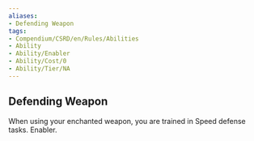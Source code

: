 ```yaml
---
aliases:
- Defending Weapon
tags:
- Compendium/CSRD/en/Rules/Abilities
- Ability
- Ability/Enabler
- Ability/Cost/0
- Ability/Tier/NA
---
```


  
## Defending Weapon  
When using your enchanted weapon, you are trained in Speed defense tasks. Enabler.